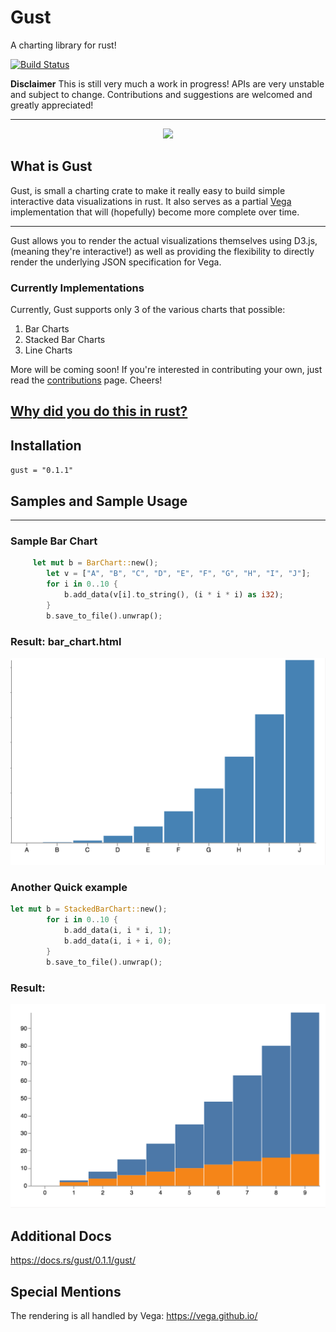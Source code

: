 # Gust
A charting library for rust!

[![Build Status](https://travis-ci.org/saresend/Gust.svg?branch=master)](https://travis-ci.org/saresend/Gust.svg?branch=master)


**Disclaimer**
This is still very much a work in progress! APIs are very unstable and subject to change. Contributions and suggestions are welcomed and greatly appreciated! 

---
<p align="center">
<img src=https://d30y9cdsu7xlg0.cloudfront.net/png/43264-200.png>
</p>

## What is Gust ##

Gust, is small a charting crate to make it really easy to build simple interactive data visualizations in rust. It also serves as a partial [Vega](http://vega.github.io/) implementation that will (hopefully) become more complete over time.

---

Gust allows you to render the actual visualizations themselves using D3.js, (meaning they're interactive!) as well as providing the flexibility to directly render the underlying JSON specification for Vega. 


### Currently Implementations ### 

Currently, Gust supports only 3 of the various charts that possible:

1. Bar Charts
2. Stacked Bar Charts
3. Line Charts

More will be coming soon! If you're interested in contributing your own, just read the [contributions](./CONTRIBUTING.md) page. Cheers!



## [Why did you do this in rust?](https://transitiontech.ca/random/RIIR) ## 

## Installation ## 
` gust = "0.1.1" `



## Samples and Sample Usage ## 

---

### Sample Bar Chart ###
```rust
     let mut b = BarChart::new();
        let v = ["A", "B", "C", "D", "E", "F", "G", "H", "I", "J"];
        for i in 0..10 {
            b.add_data(v[i].to_string(), (i * i * i) as i32);
        }
        b.save_to_file().unwrap();
```
### Result: **bar_chart.html** ###
![bar chart](./assets/bar_chart.png)

### Another Quick example ### 
```rust
let mut b = StackedBarChart::new();
        for i in 0..10 {
            b.add_data(i, i * i, 1);
            b.add_data(i, i + i, 0);
        }
        b.save_to_file().unwrap();
```
### Result: ### 
![stacked bar chart](./assets/stacked_bar.png)



## Additional Docs ## 
https://docs.rs/gust/0.1.1/gust/


## Special Mentions ## 
The rendering is all handled by Vega: https://vega.github.io/